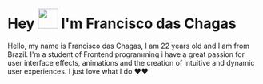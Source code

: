 # Hey <img src="https://raw.githubusercontent.com/kaueMarques/kaueMarques/master/hi.gif" width="40px"> I'm Francisco das Chagas

Hello, my name is Francisco das Chagas, I am 22 years old and I am from Brazil. I'm a student of Frontend programming i have a great passion for user interface effects, animations and the creation of intuitive and dynamic user experiences. I just love what I do.❤️❤️


